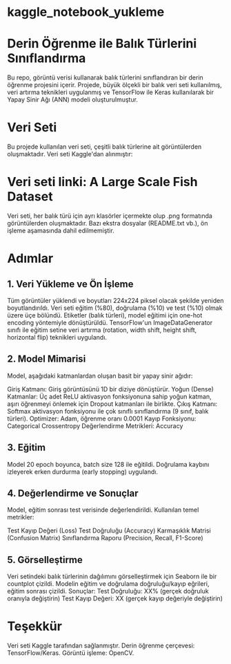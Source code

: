# kaggle_notebook_yukleme
# Derin Öğrenme ile Balık Türlerini Sınıflandırma
Bu repo, görüntü verisi kullanarak balık türlerini sınıflandıran bir derin öğrenme projesini içerir. Projede, büyük ölçekli bir balık veri seti kullanılmış, veri artırma teknikleri uygulanmış ve TensorFlow ile Keras kullanılarak bir Yapay Sinir Ağı (ANN) modeli oluşturulmuştur.

# Veri Seti
Bu projede kullanılan veri seti, çeşitli balık türlerine ait görüntülerden oluşmaktadır. Veri seti Kaggle'dan alınmıştır:

# Veri seti linki: A Large Scale Fish Dataset
Veri seti, her balık türü için ayrı klasörler içermekte olup .png formatında görüntülerden oluşmaktadır. Bazı ekstra dosyalar (README.txt vb.), ön işleme aşamasında dahil edilmemiştir.

# Adımlar
## 1. Veri Yükleme ve Ön İşleme
Tüm görüntüler yüklendi ve boyutları 224x224 piksel olacak şekilde yeniden boyutlandırıldı.
Veri seti eğitim (%80), doğrulama (%10) ve test (%10) olmak üzere üçe bölündü.
Etiketler (balık türleri), model eğitimi için one-hot encoding yöntemiyle dönüştürüldü.
TensorFlow'un ImageDataGenerator sınıfı ile eğitim setine veri artırma (rotation, width shift, height shift, horizontal flip) teknikleri uygulandı.

## 2. Model Mimarisi
Model, aşağıdaki katmanlardan oluşan basit bir yapay sinir ağıdır:

Giriş Katmanı: Giriş görüntüsünü 1D bir diziye dönüştürür.
Yoğun (Dense) Katmanlar: Üç adet ReLU aktivasyon fonksiyonuna sahip yoğun katman, aşırı öğrenmeyi önlemek için Dropout katmanları ile birlikte.
Çıkış Katmanı: Softmax aktivasyon fonksiyonu ile çok sınıflı sınıflandırma (9 sınıf, balık türleri).
Optimizer: Adam, öğrenme oranı 0.0001
Kayıp Fonksiyonu: Categorical Crossentropy
Değerlendirme Metrikleri: Accuracy

## 3. Eğitim
Model 20 epoch boyunca, batch size 128 ile eğitildi. Doğrulama kaybını izleyerek erken durdurma (early stopping) uygulandı.

## 4. Değerlendirme ve Sonuçlar
Model, eğitim sonrası test verisinde değerlendirildi. Kullanılan temel metrikler:

Test Kayıp Değeri (Loss)
Test Doğruluğu (Accuracy)
Karmaşıklık Matrisi (Confusion Matrix)
Sınıflandırma Raporu (Precision, Recall, F1-Score)

## 5. Görselleştirme
Veri setindeki balık türlerinin dağılımını görselleştirmek için Seaborn ile bir countplot çizildi.
Modelin eğitim ve doğrulama doğruluğu/kayıp eğrileri, eğitim sonrası çizildi.
Sonuçlar:
Test Doğruluğu: XX% (gerçek doğruluk oranıyla değiştirin)
Test Kayıp Değeri: XX (gerçek kayıp değeriyle değiştirin)

# Teşekkür
Veri seti Kaggle tarafından sağlanmıştır.
Derin öğrenme çerçevesi: TensorFlow/Keras.
Görüntü işleme: OpenCV.
